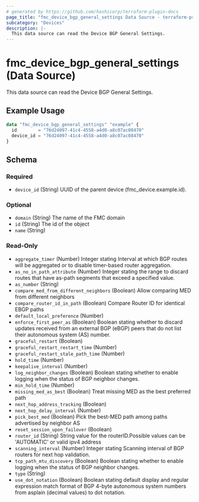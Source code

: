 ```yaml
---
# generated by https://github.com/hashicorp/terraform-plugin-docs
page_title: "fmc_device_bgp_general_settings Data Source - terraform-provider-fmc"
subcategory: "Devices"
description: |-
  This data source can read the Device BGP General Settings.
---
```


# fmc_device_bgp_general_settings (Data Source)

This data source can read the Device BGP General Settings.

## Example Usage

```terraform
data "fmc_device_bgp_general_settings" "example" {
  id        = "76d24097-41c4-4558-a4d0-a8c07ac08470"
  device_id = "76d24097-41c4-4558-a4d0-a8c07ac08470"
}
```

<!-- schema generated by tfplugindocs -->
## Schema

### Required

- `device_id` (String) UUID of the parent device (fmc_device.example.id).

### Optional

- `domain` (String) The name of the FMC domain
- `id` (String) The id of the object
- `name` (String)

### Read-Only

- `aggregate_timer` (Number) Integer stating Interval at which BGP routes will be aggregated or to disable timer-based router aggregation.
- `as_no_in_path_attribute` (Number) Integer stating the range to discard routes that have as-path segments that exceed a specified value.
- `as_number` (String)
- `compare_med_from_different_neighbors` (Boolean) Allow comparing MED from different neighbors
- `compare_router_id_in_path` (Boolean) Compare Router ID for identical EBGP paths
- `default_local_preference` (Number)
- `enforce_first_peer_as` (Boolean) Boolean stating whether to discard updates received from an external BGP (eBGP) peers that do not list their autonomous system (AS) number.
- `graceful_restart` (Boolean)
- `graceful_restart_restart_time` (Number)
- `graceful_restart_stale_path_time` (Number)
- `hold_time` (Number)
- `keepalive_interval` (Number)
- `log_neighbor_changes` (Boolean) Boolean stating whether to enable logging when the status of BGP neighbor changes.
- `min_hold_time` (Number)
- `missing_med_as_best` (Boolean) Treat missing MED as the best preferred path
- `next_hop_address_tracking` (Boolean)
- `next_hop_delay_interval` (Number)
- `pick_best_med` (Boolean) Pick the best-MED path among paths advertised by neighbor AS
- `reset_session_upon_failover` (Boolean)
- `router_id` (String) String value for the routerID.Possible values can be 'AUTOMATIC' or valid ipv4 address
- `scanning_interval` (Number) Integer stating Scanning interval of BGP routers for next hop validation.
- `tcp_path_mtu_discovery` (Boolean) Boolean stating whether to enable logging when the status of BGP neighbor changes.
- `type` (String)
- `use_dot_notation` (Boolean) Boolean stating default display and regular expression match format of BGP 4-byte autonomous system numbers from asplain (decimal values) to dot notation.
